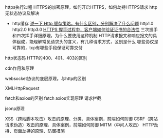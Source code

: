 https执行过程
HTTPS的加密原理，如何开启HTTPS，如何劫持HTTPS请求
http无状态协议及解决
- http缓存
[说一下 Http 缓存策略，有什么区别，分别解决了什么问题](https://github.com/lgwebdream/FE-Interview/issues/14)
http1.0 http2.0 http3.0
[HTTPS 握手过程中，客户端如何验证证书的合法性](https://github.com/Advanced-Frontend/Daily-Interview-Question/issues/74)
三次握手和四次挥手详细原理，为什么要使用这种机制
HTTP请求报文和响应报文的具体组成，能理解常见请求头的含义，有几种请求方式，区别是什么
哪些协议是可靠的，tcp有哪些手段保证可靠交付

http状态码
HTTP的400、401、403的区别

cdn作用和原理

websocket协议的底层原理，与http的区别

XMLHttpRequest

fetch和axios的区别
fetch
axios实现原理
请求拦截

jsonp原理


XSS（跨站脚本攻击）攻击的原理、分类、具体案例，前端如何防御
CSRF（跨站请求伪造）攻击的原理、具体案例，前端如何防御
MITM（中间人攻击）
HTTP劫持、页面劫持的原理、防御措施
